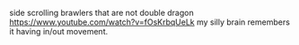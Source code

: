 side scrolling brawlers that are not double dragon https://www.youtube.com/watch?v=fOsKrbqUeLk my silly brain remembers it having in/out movement.